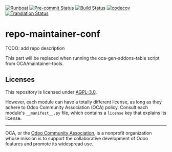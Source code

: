 
[![Runboat](https://img.shields.io/badge/runboat-Try%20me-875A7B.png)](https://runboat.odoo-community.org/builds?repo=OCA/repo-maintainer-conf&target_branch=17.0)
[![Pre-commit Status](https://github.com/OCA/repo-maintainer-conf/actions/workflows/pre-commit.yml/badge.svg?branch=17.0)](https://github.com/OCA/repo-maintainer-conf/actions/workflows/pre-commit.yml?query=branch%3A17.0)
[![Build Status](https://github.com/OCA/repo-maintainer-conf/actions/workflows/test.yml/badge.svg?branch=17.0)](https://github.com/OCA/repo-maintainer-conf/actions/workflows/test.yml?query=branch%3A17.0)
[![codecov](https://codecov.io/gh/OCA/repo-maintainer-conf/branch/17.0/graph/badge.svg)](https://codecov.io/gh/OCA/repo-maintainer-conf)
[![Translation Status](https://translation.odoo-community.org/widgets/repo-maintainer-conf-17-0/-/svg-badge.svg)](https://translation.odoo-community.org/engage/repo-maintainer-conf-17-0/?utm_source=widget)

<!-- /!\ do not modify above this line -->

# repo-maintainer-conf

TODO: add repo description

<!-- /!\ do not modify below this line -->

<!-- prettier-ignore-start -->

[//]: # (addons)

This part will be replaced when running the oca-gen-addons-table script from OCA/maintainer-tools.

[//]: # (end addons)

<!-- prettier-ignore-end -->

## Licenses

This repository is licensed under [AGPL-3.0](LICENSE).

However, each module can have a totally different license, as long as they adhere to Odoo Community Association (OCA)
policy. Consult each module's `__manifest__.py` file, which contains a `license` key
that explains its license.

----
OCA, or the [Odoo Community Association](http://odoo-community.org/), is a nonprofit
organization whose mission is to support the collaborative development of Odoo features
and promote its widespread use.
